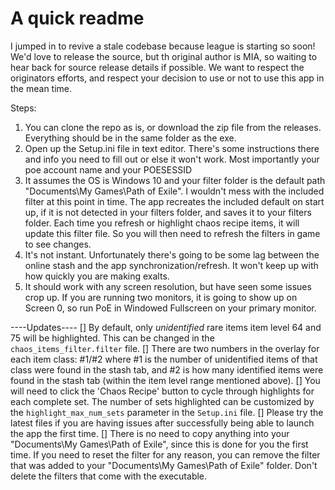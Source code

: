 # A quick readme
I jumped in to revive a stale codebase because league is starting so soon! We'd love to release the source, but th original author is MIA, so waiting to hear back for source release details if possible. We want to respect the originators efforts, and respect your decision to use or not to use this app in the mean time.

Steps:
1) You can clone the repo as is, or download the zip file from the releases. Everything should be in the same folder as the exe.
2) Open up the Setup.ini file in text editor. There's some instructions there and info you need to fill out or else it won't work. Most importantly your poe account name and your POESESSID
3) It assumes the OS is Windows 10 and your filter folder is the default path "Documents\My Games\Path of Exile". I wouldn't mess with the included filter at this point in time. The app recreates the included default on start up, if it is not detected in your filters folder, and saves it to your filters folder. Each time you refresh or highlight chaos recipe items, it will update this filter file. So you will then need to refresh the filters in game to see changes.
4) It's not instant. Unfortunately there's going to be some lag between the online stash and the app synchronization/refresh. It won't keep up with how quickly you are making exalts.
5) It should work with any screen resolution, but have seen some issues crop up. If you are running two monitors, it is going to show up on Screen 0, so run PoE in Windowed Fullscreen on your primary monitor.

----Updates----
[] By default, only *unidentified* rare items item level 64 and 75 will be highlighted. This can be changed in the `chaos_items_filter.filter` file.
[] There are two numbers in the overlay for each item class: #1/#2 where #1 is the number of unidentified items of that class were found in the stash tab, and #2 is how many identified items were found in the stash tab (within the item level range mentioned above).
[] You will need to click the 'Chaos Recipe' button to cycle through highlights for each complete set. The number of sets highlighted can be customized by the `highlight_max_num_sets` parameter in the `Setup.ini` file.
[] Please try the latest files if you are having issues after successfully being able to launch the app the first time.
[] There is no need to copy anything into your "Documents\My Games\Path of Exile\", since this is done for you the first time. If you need to reset the filter for any reason, you can remove the filter that was added to your "Documents\My Games\Path of Exile\" folder. Don't delete the filters that come with the executable.
